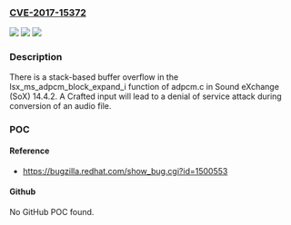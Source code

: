 ### [CVE-2017-15372](https://cve.mitre.org/cgi-bin/cvename.cgi?name=CVE-2017-15372)
![](https://img.shields.io/static/v1?label=Product&message=n%2Fa&color=blue)
![](https://img.shields.io/static/v1?label=Version&message=n%2Fa&color=blue)
![](https://img.shields.io/static/v1?label=Vulnerability&message=n%2Fa&color=brighgreen)

### Description

There is a stack-based buffer overflow in the lsx_ms_adpcm_block_expand_i function of adpcm.c in Sound eXchange (SoX) 14.4.2. A Crafted input will lead to a denial of service attack during conversion of an audio file.

### POC

#### Reference
- https://bugzilla.redhat.com/show_bug.cgi?id=1500553

#### Github
No GitHub POC found.

